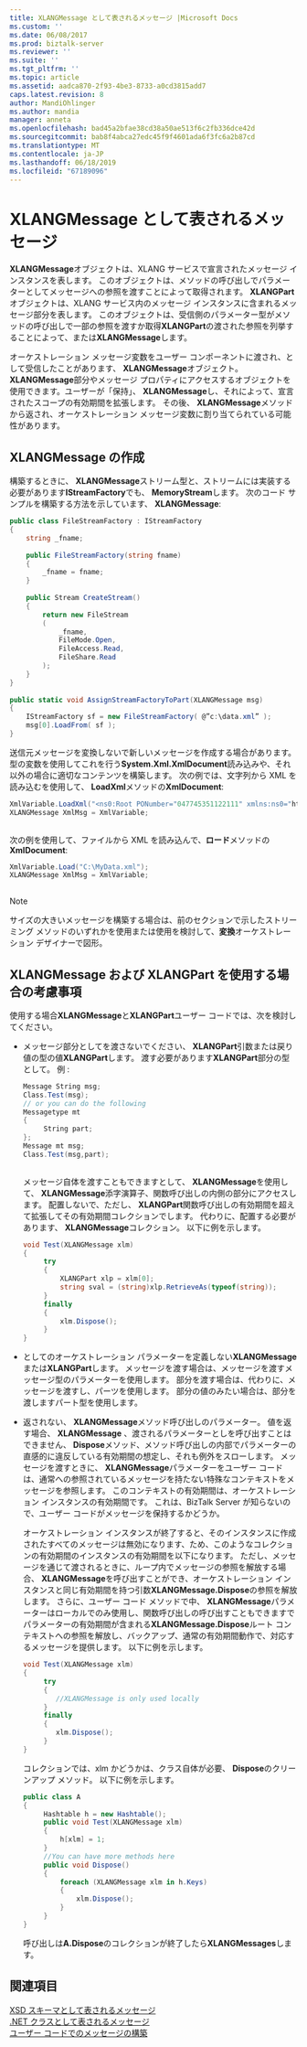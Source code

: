 ```yaml
---
title: XLANGMessage として表されるメッセージ |Microsoft Docs
ms.custom: ''
ms.date: 06/08/2017
ms.prod: biztalk-server
ms.reviewer: ''
ms.suite: ''
ms.tgt_pltfrm: ''
ms.topic: article
ms.assetid: aadca870-2f93-4be3-8733-a0cd3815add7
caps.latest.revision: 8
author: MandiOhlinger
ms.author: mandia
manager: anneta
ms.openlocfilehash: bad45a2bfae38cd38a50ae513f6c2fb336dce42d
ms.sourcegitcommit: bab8f4abca27edc45f9f4601ada6f3fc6a2b87cd
ms.translationtype: MT
ms.contentlocale: ja-JP
ms.lasthandoff: 06/18/2019
ms.locfileid: "67189096"
---
```

# <a name="messages-represented-as-xlangmessage"></a>XLANGMessage として表されるメッセージ
**XLANGMessage**オブジェクトは、XLANG サービスで宣言されたメッセージ インスタンスを表します。 このオブジェクトは、メソッドの呼び出しでパラメーターとしてメッセージへの参照を渡すことによって取得されます。 **XLANGPart**オブジェクトは、XLANG サービス内のメッセージ インスタンスに含まれるメッセージ部分を表します。 このオブジェクトは、受信側のパラメーター型がメソッドの呼び出しで一部の参照を渡すか取得**XLANGPart**の渡された参照を列挙することによって、または**XLANGMessage**します。  
  
 オーケストレーション メッセージ変数をユーザー コンポーネントに渡され、として受信したことがあります、 **XLANGMessage**オブジェクト。 **XLANGMessage**部分やメッセージ プロパティにアクセスするオブジェクトを使用できます。ユーザーが「保持」、 **XLANGMessage**し、それによって、宣言されたスコープの有効期間を拡張します。 その後、 **XLANGMessage**メソッドから返され、オーケストレーション メッセージ変数に割り当てられている可能性があります。  
  
## <a name="constructing-an-xlangmessage"></a>XLANGMessage の作成  
 構築するときに、 **XLANGMessage**ストリーム型と、ストリームには実装する必要があります**IStreamFactory**でも、 **MemoryStream**します。 次のコード サンプルを構築する方法を示しています、 **XLANGMessage**:  
  
```csharp
public class FileStreamFactory : IStreamFactory  
{  
    string _fname;  
  
    public FileStreamFactory(string fname)  
    {  
        _fname = fname;  
    }  
  
    public Stream CreateStream()  
    {  
        return new FileStream  
        (  
            _fname,  
            FileMode.Open,  
            FileAccess.Read,  
            FileShare.Read  
        );  
    }  
}  
  
public static void AssignStreamFactoryToPart(XLANGMessage msg)  
{  
    IStreamFactory sf = new FileStreamFactory( @”c:\data.xml” );  
    msg[0].LoadFrom( sf );  
}  
```  
  
 送信元メッセージを変換しないで新しいメッセージを作成する場合があります。 型の変数を使用してこれを行う**System.Xml.XmlDocument**読み込みや、それ以外の場合に適切なコンテンツを構築します。 次の例では、文字列から XML を読み込むを使用して、 **LoadXml**メソッドの**XmlDocument**:  
  
```csharp
XmlVariable.LoadXml("<ns0:Root PONumber="047745351122111" xmlns:ns0="http://BTSHTTPSend.SimpleSchema"><MyChildRecord SubAttr1="Simple Attribute " /></ns0:Root>");  
XLANGMessage XmlMsg = XmlVariable;  
  
```  
  
 次の例を使用して、ファイルから XML を読み込んで、**ロード**メソッドの**XmlDocument**:  
  
```csharp
XmlVariable.Load("C:\MyData.xml");  
XLANGMessage XmlMsg = XmlVariable;  
  
```  
  
> [!NOTE]
>  サイズの大きいメッセージを構築する場合は、前のセクションで示したストリーミング メソッドのいずれかを使用または使用を検討して、**変換**オーケストレーション デザイナーで図形。  
  
## <a name="considerations-when-using-xlangmessage-and-xlangpart"></a>XLANGMessage および XLANGPart を使用する場合の考慮事項  
 使用する場合**XLANGMessage**と**XLANGPart**ユーザー コードでは、次を検討してください。  
  
-   メッセージ部分としてを渡さないでください、 **XLANGPart**引数または戻り値の型の値**XLANGPart**します。 渡す必要があります**XLANGPart**部分の型として。 例 :  
  
    ```csharp
    Message String msg;  
    Class.Test(msg);  
    // or you can do the following  
    Messagetype mt  
    {  
         String part;  
    };  
    Message mt msg;  
    Class.Test(msg,part);  
  
    ```  
  
     メッセージ自体を渡すこともできますとして、 **XLANGMessage**を使用して、 **XLANGMessage**添字演算子、関数呼び出しの内側の部分にアクセスします。 配置しないで、ただし、 **XLANGPart**関数呼び出しの有効期間を超えて拡張してその有効期間コレクションでします。 代わりに、配置する必要があります、 **XLANGMessage**コレクション。 以下に例を示します。  
  
    ```csharp
    void Test(XLANGMessage xlm)
    {
         try
         {
             XLANGPart xlp = xlm[0];
             string sval = (string)xlp.RetrieveAs(typeof(string));
         }
         finally
         {
             xlm.Dispose();
         }
    }
    ```  
  
-   としてのオーケストレーション パラメーターを定義しない**XLANGMessage**または**XLANGPart**します。 メッセージを渡す場合は、メッセージを渡すメッセージ型のパラメーターを使用します。 部分を渡す場合は、代わりに、メッセージを渡すし、パーツを使用します。 部分の値のみたい場合は、部分を渡しますパート型を使用します。  
  
-   返されない、 **XLANGMessage**メソッド呼び出しのパラメーター。 値を返す場合、 **XLANGMessage** 、渡されるパラメーターとしを呼び出すことはできません、 **Dispose**メソッド、メソッド呼び出しの内部でパラメーターの直感的に違反している有効期間の想定し、それも例外をスローします。 メッセージを渡すときに、 **XLANGMessage**パラメーターをユーザー コードは、通常への参照されているメッセージを持たない特殊なコンテキストをメッセージを参照します。 このコンテキストの有効期間は、オーケストレーション インスタンスの有効期間です。 これは、BizTalk Server が知らないので、ユーザー コードがメッセージを保持するかどうか。  
  
     オーケストレーション インスタンスが終了すると、そのインスタンスに作成されたすべてのメッセージは無効になります、ため、このようなコレクションの有効期間のインスタンスの有効期間を以下になります。 ただし、メッセージを通じて渡されるときに、ループ内でメッセージの参照を解放する場合、 **XLANGMessage**を呼び出すことができ、オーケストレーション インスタンスと同じ有効期間を持つ引数**XLANGMessage.Dispose**の参照を解放します。 さらに、ユーザー コード メソッドで中、 **XLANGMessage**パラメーターはローカルでのみ使用し、関数呼び出しの呼び出すこともできますでパラメーターの有効期間が含まれる**XLANGMessage.Dispose**ルート コンテキストへの参照を解放し、バックアップ、通常の有効期間動作で、対応するメッセージを提供します。 以下に例を示します。  
  
    ```csharp
    void Test(XLANGMessage xlm)
    {
         try
         {
            //XLANGMessage is only used locally
         }
         finally
         {
            xlm.Dispose();
         }
    }
    ```  
  
     コレクションでは、xlm かどうかは、クラス自体が必要、 **Dispose**のクリーンアップ メソッド。 以下に例を示します。  
  
    ```csharp
    public class A
    {
         Hashtable h = new Hashtable();
         public void Test(XLANGMessage xlm)
         {
             h[xlm] = 1;
         }
         //You can have more methods here
         public void Dispose()
         {
             foreach (XLANGMessage xlm in h.Keys)
             {
                 xlm.Dispose();
             }
         }
    }
    ```  
  
     呼び出しは**A.Dispose**のコレクションが終了したら**XLANGMessages**します。  
  
## <a name="see-also"></a>関連項目  
 [XSD スキーマとして表されるメッセージ](../core/messages-represented-as-xsd-schemas.md)   
 [.NET クラスとして表されるメッセージ](../core/messages-represented-as-net-classes.md)   
 [ユーザー コードでのメッセージの構築](../core/constructing-messages-in-user-code.md)
